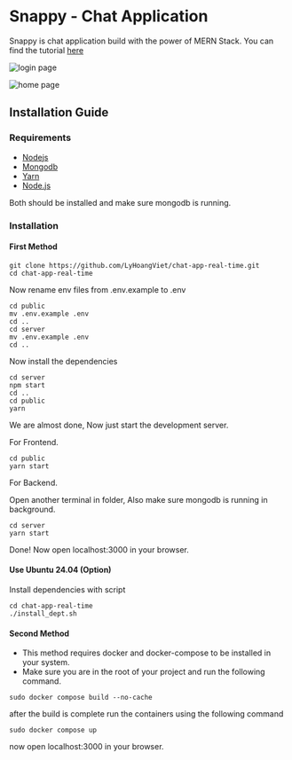 # Snappy - Chat Application 
Snappy is chat application build with the power of MERN Stack. You can find the tutorial [here](https://www.youtube.com/watch?v=otaQKODEUFs)


![login page](./images/snappy_login.png)

![home page](./images/snappy.png)

## Installation Guide

### Requirements
- [Nodejs](https://nodejs.org/en/download)
- [Mongodb](https://www.mongodb.com/docs/manual/administration/install-community/)
- [Yarn](https://classic.yarnpkg.com/lang/en/docs/install/#windows-stable)
- [Node.js](https://nodejs.org/en/download)

Both should be installed and make sure mongodb is running.
### Installation

#### First Method
```shell
git clone https://github.com/LyHoangViet/chat-app-real-time.git
cd chat-app-real-time
```
Now rename env files from .env.example to .env
```shell
cd public
mv .env.example .env
cd ..
cd server
mv .env.example .env
cd ..
```

Now install the dependencies
```shell
cd server
npm start
cd ..
cd public
yarn
```
We are almost done, Now just start the development server.

For Frontend.
```shell
cd public
yarn start
```
For Backend.

Open another terminal in folder, Also make sure mongodb is running in background.
```shell
cd server
yarn start
```
Done! Now open localhost:3000 in your browser.

#### Use Ubuntu 24.04 (Option)

Install dependencies with script

```
cd chat-app-real-time
./install_dept.sh
```

#### Second Method
- This method requires docker and docker-compose to be installed in your system.
- Make sure you are in the root of your project and run the following command.

```shell
sudo docker compose build --no-cache
```
after the build is complete run the containers using the following command
```shell
sudo docker compose up
```
now open localhost:3000 in your browser.